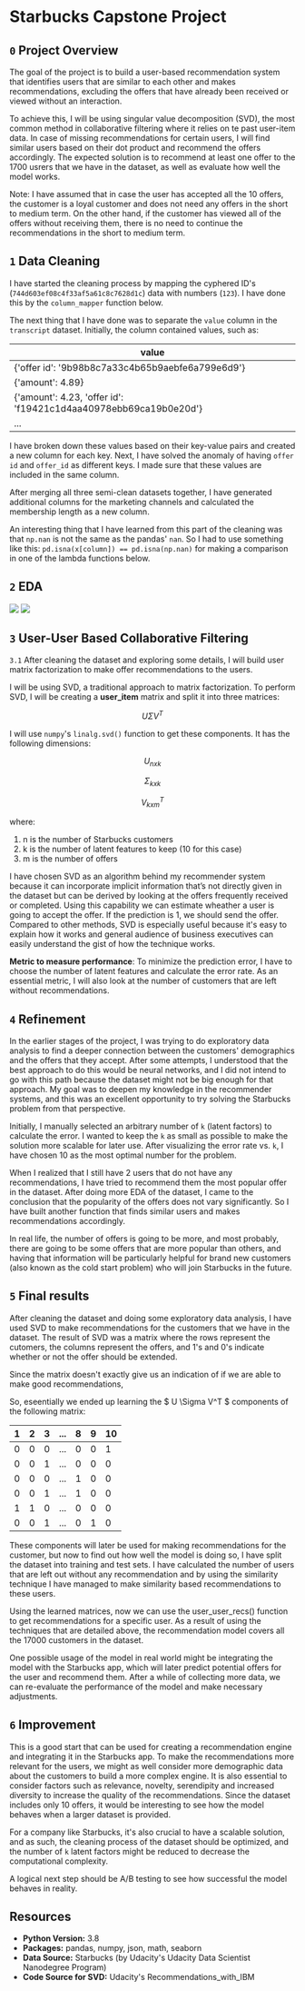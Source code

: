# Starbucks Capstone Project

## `0` Project Overview

The goal of the project is to build a user-based recommendation system that identifies users that are similar to each other and makes recommendations, excluding the offers that have already been received or viewed without an interaction.

To achieve this, I will be using singular value decomposition (SVD), the most common method in collaborative filtering where it relies on te past user-item data. In case of missing recommendations for certain users, I will find similar users based on their dot product and recommend the offers accordingly. The expected solution is to recommend at least one offer to the 1700 usrers that we have in the dataset, as well as evaluate how well the model works.

Note: I have assumed that in case the user has accepted all the 10 offers, the customer is a loyal customer and does not need any offers in the short to medium term. On the other hand, if the customer has viewed all of the offers without receiving them, there is no need to continue the recommendations in the short to medium term.

## `1` Data Cleaning

I have started the cleaning process by mapping the cyphered ID's (`744d603ef08c4f33af5a61c8c7628d1c`) data with numbers (`123`). I have done this by the `column_mapper` function below. 

The next thing that I have done was to separate the `value` column in the `transcript` dataset. Initially, the column contained values, such as:


| value |
| --- |
|{'offer id': '9b98b8c7a33c4b65b9aebfe6a799e6d9'}|
|{'amount': 4.89}|
|{'amount': 4.23, 'offer id': 'f19421c1d4aa40978ebb69ca19b0e20d'}|
|...|

I have broken down these values based on their key-value pairs and created a new column for each key. Next, I have solved the anomaly of having `offer id` and `offer_id` as different keys. I made sure that these values are included in the same column.

After merging all three semi-clean datasets together, I have generated additional columns for the marketing channels and calculated the membership length as a new column.

An interesting thing that I have learned from this part of the cleaning was that `np.nan` is not the same as the pandas' `nan`. So I had to use something like this: `pd.isna(x[column]) == pd.isna(np.nan)` for making a comparison in one of the lambda functions below.

## `2` EDA

![](https://github.com/tmargary/Starbucks_Capstone/blob/main/graphs/age.png)
![](https://github.com/tmargary/Starbucks_Capstone/blob/main/graphs/offer_type.png)

## `3` User-User Based Collaborative Filtering

`3.1` After cleaning the dataset and exploring some details, I will build user matrix factorization to make offer recommendations to the users.

I will be using SVD, a traditional approach to matrix factorization. To perform SVD, I will be creating a **user_item** matrix and split it into three matrices:

$$ U \Sigma V^T $$

I will use `numpy`'s `linalg.svd()` function to get these components. 
It has the following dimensions:

$$ U_{n x k} $$

$$\Sigma_{k x k} $$

$$V^T_{k x m} $$

where:

1. n is the number of Starbucks customers
2. k is the number of latent features to keep (10 for this case)
3. m is the number of offers

I have chosen SVD as an algorithm behind my recommender system because it can incorporate implicit information that’s not directly given in the dataset but can be derived by looking at the offers frequently received or completed. Using this capability we can estimate wheather a user is going to accept the offer. If the prediction is 1, we should send the offer. Compared to other methods, SVD is especially useful because it's easy to explain how it works and general audience of business executives can easily understand the gist of how the technique works.

**Metric to measure performance**: To minimize the prediction error, I have to choose the number of latent features and calculate the error rate. As an essential metric, I will also look at the number of customers that are left without recommendations.

## `4` Refinement

In the earlier stages of the project, I was trying to do exploratory data analysis to find a deeper connection between the customers' demographics and the offers that they accept. After some attempts, I understood that the best approach to do this would be neural networks, and I did not intend to go with this path because the dataset might not be big enough for that approach. My goal was to deepen my knowledge in the recommender systems, and this was an excellent opportunity to try solving the Starbucks problem from that perspective.

Initially, I manually selected an arbitrary number of `k` (latent factors) to calculate the error. I wanted to keep the `k` as small as possible to make the solution more scalable for later use. After visualizing the error rate vs. `k`, I have chosen 10 as the most optimal number for the problem.

When I realized that I still have 2 users that do not have any recommendations, I have tried to recommend them the most popular offer in the dataset. After doing more EDA of the dataset, I came to the conclusion that the popularity of the offers does not vary significantly. So I have built another function that finds similar users and makes recommendations accordingly.

In real life, the number of offers is going to be more, and most probably, there are going to be some offers that are more popular than others, and having that information will be particularly helpful for brand new customers (also known as the cold start problem) who will join Starbucks in the future.

## `5` Final results

After cleaning the dataset and doing some exploratory data analysis, I have used SVD to make recommendations for the customers that we have in the dataset. The result of SVD was a matrix where the rows represent the cutomers, the columns represent the offers, and 1's and 0's indicate whether or not the offer should be extended. 

Since the matrix doesn't exactly give us an indication of if we are able to make good recommendations, 

So, eseentially we ended up learning the $ U \Sigma V^T $ components of the following matrix:

| 1 | 2 | 3 | ... | 8 | 9 | 10 |
| --- | --- | --- | --- | --- | --- | --- |
| 0 | 0 | 0 |... |  0 | 0 | 1 |
| 0 | 0 | 1 | ... |  0 | 0 | 0 |
|  0 | 0 | 0 |... |  1 |  0 | 0 |
|  0 | 0 | 1 | ... |  1 |  0 | 0 |
|  1 |  1 |  0 |... |  0 | 0 | 0 |
|  0 | 0 | 1 | ... |  0 | 1 |  0 |

These components will later be used for making recommendations for the customer, but now to find out how well the model is doing so, I have split the dataset into training and test sets. I have calculated the number of users that are left out without any recommendation and by using the similarity technique I have managed to make similarity based recommendations to these users.

Using the learned matrices, now we can use the user_user_recs() function to get recommendations for a specific user. As a result of using the techniques that are detailed above, the recommendation model covers all the 17000 customers in the dataset.

One possible usage of the model in real world might be integrating the model with the Starbucks app, which will later predict potential offers for the user and recommend them. After a while of collecting more data, we can re-evaluate the performance of the model and make necessary adjustments.

## `6` Improvement

This is a good start that can be used for creating a recommendation engine and integrating it in the Starbucks app. To make the recommendations more relevant for the users, we might as well consider more demographic data about the customers to build a more complex engine. It is also essential to consider factors such as relevance, novelty, serendipity and increased diversity to increase the quality of the recommendations. Since the dataset includes only 10 offers, it would be interesting to see how the model behaves when a larger dataset is provided.

For a company like Starbucks, it's also crucial to have a scalable solution, and as such, the cleaning process of the dataset should be optimized, and the number of `k` latent factors might be reduced to decrease the computational complexity.  

A logical next step should be A/B testing to see how successful the model behaves in reality.

## Resources
- **Python Version:** 3.8<br/>
- **Packages:** pandas, numpy, json, math, seaborn </br>
- **Data Source:** Starbucks (by Udacity's Udacity Data Scientist Nanodegree Program)</br>
- **Code Source for SVD:** Udacity's Recommendations_with_IBM
